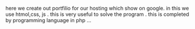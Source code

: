 here we create out portfilio for our hosting which show on google.
in this we use htmol,css, js .
this is very useful to solve the program .
this is completed by programming language in php ...

